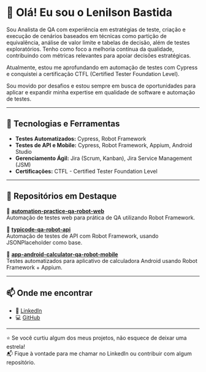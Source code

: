 # 👋 Olá! Eu sou o Lenilson Bastida

Sou Analista de QA com experiência em estratégias de teste, criação e execução de cenários baseados em técnicas como partição de equivalência, análise de valor limite e tabelas de decisão, além de testes exploratórios. Tenho como foco a melhoria contínua da qualidade, contribuindo com métricas relevantes para apoiar decisões estratégicas.

Atualmente, estou me aprofundando em automação de testes com Cypress e conquistei a certificação CTFL (Certified Tester Foundation Level).

Sou movido por desafios e estou sempre em busca de oportunidades para aplicar e expandir minha expertise em qualidade de software e automação de testes.

---

## 🧪 Tecnologias e Ferramentas

- **Testes Automatizados:** Cypress, Robot Framework  
- **Testes de API e Mobile:** Cypress, Robot Framework, Appium, Android Studio
- **Gerenciamento Ágil:** Jira (Scrum, Kanban), Jira Service Management (JSM) 
- **Certificações:** CTFL - Certified Tester Foundation Level  

---

## 📂 Repositórios em Destaque

🔧 **[automation-practice-qa-robot-web](https://github.com/LenilsonBastida/automation-practice-qa-robot-web)**  
Automação de testes web para prática de QA utilizando Robot Framework.

🔧 **[typicode-qa-robot-api](https://github.com/LenilsonBastida/typicode-qa-robot-api)**  
Automação de testes de API com Robot Framework, usando JSONPlaceholder como base.

🔧 **[app-android-calculator-qa-robot-mobile](https://github.com/LenilsonBastida/app-android-calculator-qa-robot-mobile)**  
Testes automatizados para aplicativo de calculadora Android usando Robot Framework + Appium.

---

## 📫 Onde me encontrar

- 💼 [LinkedIn](https://www.linkedin.com/in/lenilson-bastida)
- 💻 [GitHub](https://github.com/LenilsonBastida)

---

⭐ Se você curtiu algum dos meus projetos, não esquece de deixar uma estrela!  
📬 Fique à vontade para me chamar no LinkedIn ou contribuir com algum repositório.

